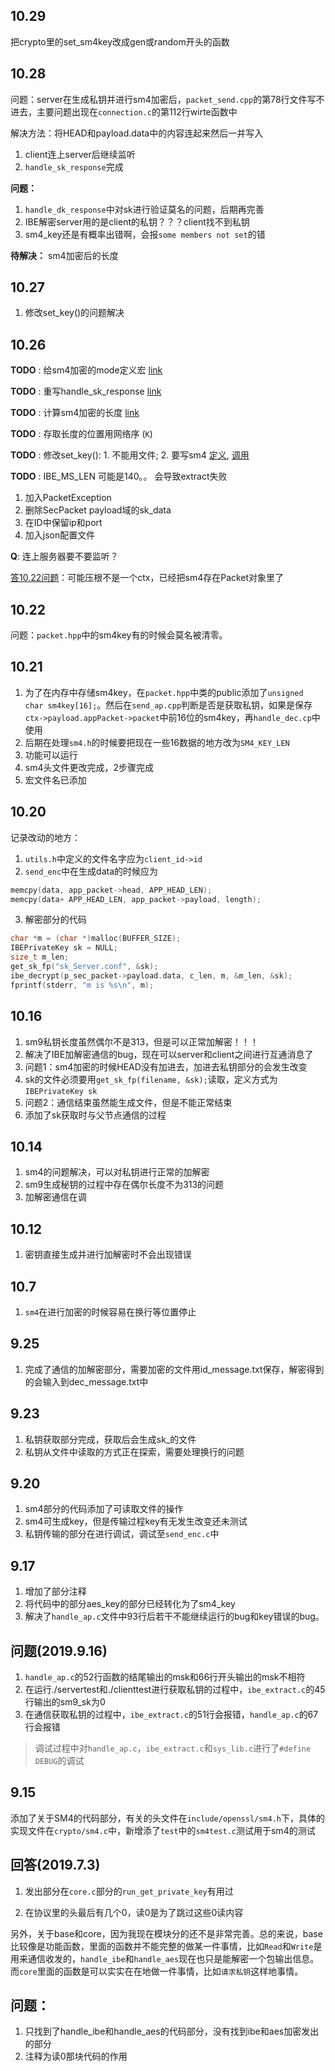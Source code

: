 ## 10.29

把crypto里的set_sm4key改成gen或random开头的函数 

## 10.28
问题：server在生成私钥并进行sm4加密后，`packet_send.cpp`的第78行文件写不进去，主要问题出现在`connection.c`的第112行wirte函数中

解决方法：将HEAD和payload.data中的内容连起来然后一并写入
1. client连上server后继续监听
2. `handle_sk_response`完成

**问题：**
1. `handle_dk_response`中对sk进行验证莫名的问题，后期再完善
2. IBE解密server用的是client的私钥？？？client找不到私钥
3. sm4_key还是有概率出错啊，会报`some members not set`的错

**待解决：** sm4加密后的长度

## 10.27
1. 修改set_key()的问题解决

## 10.26

**TODO** : 给sm4加密的mode定义宏 [link](src/packet/send_enc.cpp#L108)

**TODO** : 重写handle_sk_response [link](src/packet/handle_ap.cpp#L161)

**TODO** : 计算sm4加密的长度 [link](src/packet/send_enc.cpp#L120)

**TODO** : 存取长度的位置用网络序 (`K`)

**TODO** : 修改set_key(): 1. 不能用文件; 2. 要写sm4  [定义](./src/crypto/sm4.c#L347), [调用](./src/user/core.cpp#L91)

**TODO** : IBE_MS_LEN 可能是140。。 会导致extract失败

1. 加入PacketException 
2. 删除SecPacket payload域的sk_data 
3. 在ID中保留ip和port 
4. 加入json配置文件 

**Q**: 连上服务器要不要监听？

[答10.22问题](#10.22)：可能压根不是一个ctx，已经把sm4存在Packet对象里了

## 10.22
问题：`packet.hpp`中的sm4key有的时候会莫名被清零。

## 10.21
1. 为了在内存中存储sm4key，在`packet.hpp`中类的public添加了`unsigned char sm4key[16];`。然后在`send_ap.cpp`判断是否是获取私钥，如果是保存`ctx->payload.appPacket->packet`中前16位的sm4key，再`handle_dec.cp`中使用
2. 后期在处理`sm4.h`的时候要把现在一些16数据的地方改为`SM4_KEY_LEN`
3. 功能可以运行
4. sm4头文件更改完成，2步骤完成
5. 宏文件名已添加

## 10.20
记录改动的地方：
1. `utils.h`中定义的文件名字应为`client_id->id`
2. `send_enc`中在生成data的时候应为
```c
memcpy(data, app_packet->head, APP_HEAD_LEN);
memcpy(data+ APP_HEAD_LEN, app_packet->payload, length); 
```
3. 解密部分的代码
```c
char *m = (char *)malloc(BUFFER_SIZE);
IBEPrivateKey sk = NULL;
size_t m_len;
get_sk_fp("sk_Server.conf", &sk);
ibe_decrypt(p_sec_packet->payload.data, c_len, m, &m_len, &sk);
fprintf(stderr, "m is %s\n", m);
```

## 10.16
1. sm9私钥长度虽然偶尔不是313，但是可以正常加解密！！！
2. 解决了IBE加解密通信的bug，现在可以server和client之间进行互通消息了
3. 问题1：sm4加密的时候HEAD没有加进去，加进去私钥部分的会发生改变
4. sk的文件必须要用`get_sk_fp(filename, &sk);`读取，定义方式为`IBEPrivateKey sk`
5. 问题2：通信结束虽然能生成文件，但是不能正常结束
6. 添加了sk获取时与父节点通信的过程

## 10.14
1. sm4的问题解决，可以对私钥进行正常的加解密
2. sm9生成秘钥的过程中存在偶尔长度不为313的问题
3. 加解密通信在调

## 10.12
1. 密钥直接生成并进行加解密时不会出现错误

## 10.7
1. `sm4`在进行加密的时候容易在换行等位置停止
   
## 9.25
1. 完成了通信的加解密部分，需要加密的文件用id_message.txt保存，解密得到的会输入到dec_message.txt中

## 9.23
1. 私钥获取部分完成，获取后会生成sk_的文件
2. 私钥从文件中读取的方式正在探索，需要处理换行的问题

## 9.20
1. sm4部分的代码添加了可读取文件的操作
2. sm4可生成key，但是传输过程key有无发生改变还未测试
3. 私钥传输的部分在进行调试，调试至`send_enc.c`中

## 9.17
1. 增加了部分注释
2. 将代码中的部分aes_key的部分已经转化为了sm4_key
3. 解决了`handle_ap.c`文件中93行后若干不能继续运行的bug和key错误的bug。

## 问题(2019.9.16)
1. `handle_ap.c`的52行函数的结尾输出的msk和66行开头输出的msk不相符
2. 在运行./servertest和./clienttest进行获取私钥的过程中，`ibe_extract.c`的45行输出的sm9_sk为0
3. 在通信获取私钥的过程中，`ibe_extract.c`的51行会报错，`handle_ap.c`的67行会报错
> 调试过程中对`handle_ap.c`，`ibe_extract.c`和`sys_lib.c`进行了`#define DEBUG`的调试

## 9.15
添加了关于SM4的代码部分，有关的头文件在`include/openssl/sm4.h`下，具体的实现文件在`crypto/sm4.c`中，新增添了`test`中的`sm4test.c`测试用于sm4的测试

## 回答(2019.7.3)

1. 发出部分在`core.c`部分的`run_get_private_key`有用过 

2. 在协议里的头最后有几个0，读0是为了跳过这些0读内容 

另外，关于base和core，因为我现在模块分的还不是非常完善。总的来说，base比较像是功能函数，里面的函数并不能完整的做某一件事情，比如`Read`和`Write`是用来通信收发的，`handle_ibe`和`handle_aes`现在也只是能解密一个包输出信息。而`core`里面的函数是可以实实在在地做一件事情，比如`请求私钥`这样地事情。

## 问题：
1. 只找到了handle_ibe和handle_aes的代码部分，没有找到ibe和aes加密发出的部分
2. 注释为读0那块代码的作用
    
